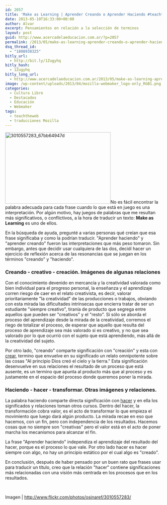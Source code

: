 ```yaml
---
id: 2057
title: 'Make as Learning | Aprender Creando o Aprender Haciendo #teachtheweb'
date: 2013-05-10T16:33:00+00:00
author: Alvar
excerpt: Pensamientos en relación a la selección de terminos
layout: post
guid: http://www.acercadelaeducacion.com.ar/?p=2057
permalink: /2013/05/make-as-learning-aprender-creando-o-aprender-haciendo-teachtheweb/
dsq_thread_id:
  - "1808938325"
bitly_url:
  - http://bit.ly/1Zugyhq
bitly_hash:
  - 1Zugyhq
bitly_long_url:
  - http://www.acercadelaeducacion.com.ar/2013/05/make-as-learning-aprender-creando-o-aprender-haciendo-teachtheweb/
image: /wp-content/uploads/2013/04/mozilla-webmaker_logo-only_RGB1.png
categories:
  - Cultura Libre
  - Destacados
  - Educación
  - Webmaker
tags:
  - teachtheweb
  - traducciones Mozilla
---
```

<img class="alignleft size-full wp-image-2058" alt="3010557283_67bb64947d" src="http://www.acercadelaeducacion.com.ar/wp-content/uploads/2013/05/3010557283_67bb64947d.jpg" width="339" height="230" />No es fácil encontrar la palabra adecuada para cada frase cuando lo que está en juego es una interpretación. Por algún motivo, hay juegos de palabras que me resultan más significativos, o conflictivos, a la hora de traducir un texto: <strong>Make as Learning</strong> es uno de ellos.

En la búsqueda de ayuda, pregunté a varias personas qué creían que esa frase significaba y como la podrían traducir. "Aprender haciendo" y "aprender creando" fueron las interpretaciones que más peso tomaron. Sin embargo, antes que decidir usar cualquiera de las dos, decidí hacer un ejercicio de reflexión acerca de las resonancias que se juegan en los términos "creando" y "haciendo".
<div class="outline-3" id="outline-container-1">
<h3 id="sec-1">Creando - creativo - creación. Imágenes de algunas relaciones</h3>
<div class="outline-text-3" id="text-1">

Con el conocimiento devenido en mercancía y la creatividad valorada como bien individual para el progreso personal, la enseñanza y el aprendizaje corren riesgo de caer en el relato creativista, es decir, valorar prioritariamente "la creatividad" de las producciones o trabajos, obviando con esta mirada las dificultades intrínsecas que encierra tratar de ser un estudiante "siempre creativo", tiranía de producto que segrega entre aquellos que pueden ser "creativos" y el "resto". Si sólo se aborda el proceso del aprendizaje desde la mirada de la creatividad, corremos el riego de totalizar el proceso, de esperar que aquello que resulta del proceso de aprendizaje sea más valorado si es creativo, y no que sea valorado por lo que ocurrió con el sujeto que está aprendiendo, más allá de la creatividad del sujeto.

<!--more-->

Por otro lado, "creando" comparte significación con "creación" y esta con <a href="http://lema.rae.es/drae/?val=crear">crear</a>, termino que envuelve en su significado un relato omnipotente sobre las cosas "Al principio Dios creó el cielo y la tierra." Esta significación desenvuelve en sus relaciones el resultado de un proceso que está ausente, es un termino que apunta al producto más que al proceso y es justamente en el espacio del proceso donde queremos poner la mirada.

</div>
</div>
<div class="outline-3" id="outline-container-2">
<h3 id="sec-2">Haciendo - hacer - transformar. Otras imágenes y relaciones.</h3>
<div class="outline-text-3" id="text-2">

La palabra haciendo comparte directa significación con <a href="http://lema.rae.es/drae/?val=hacer">hacer</a> y en ella los significados y relaciones toman otros cursos. Dentro del hacer, la transformación cobra valor, es el acto de transformar lo que empieza el movimiento que luego dará algún producto. La mirada recae en eso que hacemos, con un fin, pero con independencia de los resultados. Hacemos cosas que no siempre son "creativas" pero el valor está en el acto de poner marcha los mecanismos para alcanzar el fin.

La frase "Aprender haciendo" independiza el aprendizaje del resultado del hacer, porque es el proceso lo que vale. Por otro lado hacer es hacer siempre con algo, no hay un principio estático por el cual algo es "creado".

En conclusión, después de haber pensado por un buen rato que frases usar para traducir un título, creo que la relación "hacer" contiene significaciones más relacionadas con una visión más centrada en los procesos que en los resultados.

&nbsp;

Imagen | <a href="http://www.flickr.com/photos/osinaref/3010557283/" target="_blank">http://www.flickr.com/photos/osinaref/3010557283/</a>

</div>
</div>